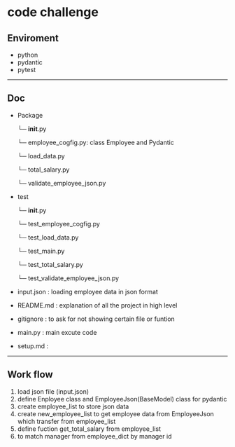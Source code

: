 # code challenge
## Enviroment
- python
- pydantic 
- pytest
***
##  Doc

* Package

    └─ __init__.py

    └─ employee_cogfig.py: class Employee and Pydantic
    
    └─ load_data.py

    └─ total_salary.py

    └─ validate_employee_json.py

* test

    └─ __init__.py

    └─ test_employee_cogfig.py
        
    └─ test_load_data.py

    └─ test_main.py

    └─ test_total_salary.py

    └─ test_validate_employee_json.py


* input.json : loading employee data in json format
* README.md : explanation of all the project in high level
* gitignore : to ask for not showing certain file or funtion
* main.py : main excute code
* setup.md :

***
## Work flow

1. load json file (input.json) 
2. define Enployee class and EmployeeJson(BaseModel)  class for pydantic
3. create employee_list to store json data
4. create new_employee_list to get employee data from EmployeeJson which transfer from employee_list
5. define fuction get_total_salary from employee_list
6. to match manager from employee_dict by manager id
